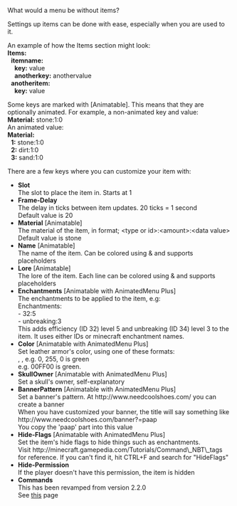 What would a menu be without items?

Settings up items can be done with ease, especially when you are used to it.

An example of how the Items section might look:<br/>
<b>Items:</b><br/>
&nbsp;&nbsp;<b>itemname:</b><br/>
&nbsp;&nbsp;&nbsp;&nbsp;<b>key:</b> value<br/>
&nbsp;&nbsp;&nbsp;&nbsp;<b>anotherkey:</b> anothervalue<br/>
&nbsp;&nbsp;<b>anotheritem:</b><br/>
&nbsp;&nbsp;&nbsp;&nbsp;<b>key:</b> value

Some keys are marked with [Animatable]. This means that they are optionally animated. For example, a non-animated key and value:<br/>
<b>Material:</b> stone:1:0<br/>
An animated value:<br/>
<b>Material:</b><br/>
&nbsp;&nbsp;<b>1:</b> stone:1:0<br/>
&nbsp;&nbsp;<b>2:</b> dirt:1:0<br/>
&nbsp;&nbsp;<b>3:</b> sand:1:0<br/>
  

There are a few keys where you can customize your item with:
<ul>
  <li>
    <b>Slot</b><br/>
    The slot to place the item in. Starts at 1
  </li>
  <li>
    <b>Frame-Delay</b><br/>
    The delay in ticks between item updates.
    20 ticks = 1 second<br/>
    Default value is 20
  </li>
  <li>
    <b>Material</b> [Animatable]<br/>
    The material of the item, in format;
    &lt;type or id&gt;:&lt;amount&gt;:&lt;data value&gt;<br/>
    Default value is stone
  </li>
  <li>
    <b>Name</b> [Animatable]<br/>
    The name of the item. Can be colored using & and supports placeholders
  </li>
  <li>
    <b>Lore</b> [Animatable]<br/>
    The lore of the item. Each line can be colored using & and supports placeholders
  </li>
  <li>
    <b>Enchantments</b> [Animatable with AnimatedMenu Plus]<br/>
    The enchantments to be applied to the item, e.g:<br/>
    Enchantments:<br/>
    - 32:5<br/>
    - unbreaking:3<br/>
    This adds efficiency (ID 32) level 5 and unbreaking (ID 34) level 3 to the item. It uses either IDs or minecraft enchantment names.
  </li>
  <li>
  	<b>Color</b> [Animatable with AnimatedMenu Plus]</br>
  	Set leather armor's color, using one of these formats:<br/>
  	<red>, <green>, <blue> e.g. 0, 255, 0 is green<br/>
  	<hex color> e.g. 00FF00 is green.
  </li>
  <li>
  	<b>SkullOwner</b> [Animatable with AnimatedMenu Plus]</br>
  	Set a skull's owner, self-explanatory
  </li>
  <li>
  	<b>BannerPattern</b> [Animatable with AnimatedMenu Plus]</br>
  	Set a banner's pattern. At http://www.needcoolshoes.com/ you can create a banner</br>
  	When you have customized your banner, the title will say something like http://www.needcoolshoes.com/banner?=paap<br/>
  	You copy the 'paap' part into this value
  </li>
  <li>
  	<b>Hide-Flags</b> [Animatable with AnimatedMenu Plus]</br>
  	Set the item's hide flags to hide things such as enchantments.<br/>
  	Visit http://minecraft.gamepedia.com/Tutorials/Command\_NBT\_tags for reference. If you can't find it, hit CTRL+F and search for "HideFlags"
  </li>
  <li>
    <b>Hide-Permission</b><br/>
    If the player doesn't have this permission, the item is hidden
  </li>
  <li>
    <b>Commands</b><br/>
    This has been revamped from version 2.2.0<br/>
    See <a href="https://github.com/megamichiel/AnimatedMenu/blob/master/tutorials/Setting%20up%20item%20commands.md">this</a> page
  </li>
</ul>